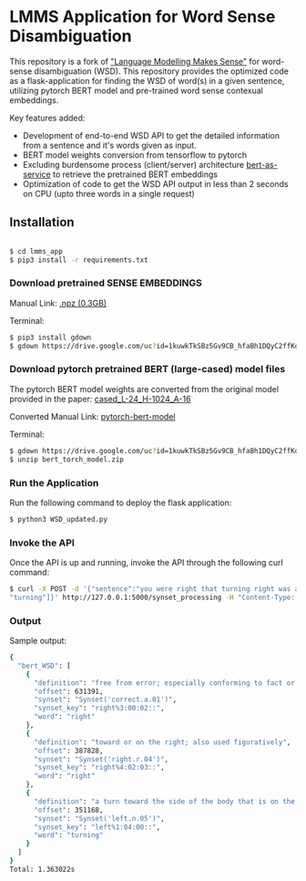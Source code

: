 # LMMS Application for Word Sense Disambiguation

This repository is a fork of ["Language Modelling Makes Sense"](https://github.com/danlou/LMMS) for word-sense disambiguation (WSD). This repository provides the optimized code as a flask-application for finding the WSD of word(s) in a given sentence, utilizing pytorch BERT model and pre-trained word sense contexual embeddings.

Key features added:

- Development of end-to-end WSD API to get the detailed information from a sentence and it's words given as input. 
- BERT model weights conversion from tensorflow to pytorch
- Excluding burdensome process (client/server) architecture [bert-as-service](https://github.com/hanxiao/bert-as-service) to retrieve the pretrained BERT embeddings
- Optimization of code to get the WSD API output in less than 2 seconds on CPU (upto three words in a single request)

## Installation

 ``` bash
 
$ cd lmms_app
$ pip3 install -r requirements.txt
```

### Download pretrained SENSE EMBEDDINGS 

Manual Link: [.npz (0.3GB)](https://drive.google.com/uc?id=1kuwkTkSBz5Gv9CB_hfaBh1DQyC2ffKq0&export=download) 

Terminal:
``` bash
$ pip3 install gdown
$ gdown https://drive.google.com/uc?id=1kuwkTkSBz5Gv9CB_hfaBh1DQyC2ffKq0&export=download 
```

### Download pytorch pretrained BERT (large-cased) model files

The pytorch BERT model weights are converted from the original model provided in the paper: [cased_L-24_H-1024_A-16](https://storage.googleapis.com/bert_models/2018_10_18/cased_L-24_H-1024_A-16.zip)

Converted Manual Link: [pytorch-bert-model](https://drive.google.com/u/0/uc?id=1NQ_3cGw1qWvc7tGwPlRHixzyjRP7lvgd&export=download)

Terminal:
``` bash
$ gdown https://drive.google.com/uc?id=1kuwkTkSBz5Gv9CB_hfaBh1DQyC2ffKq0&export=download
$ unzip bert_torch_model.zip
```

### Run the Application

Run the following command to deploy the flask application:

``` bash
$ python3 WSD_updated.py
```

### Invoke the API

Once the API is up and running, invoke the API through the following curl command:

``` bash
$ curl -X POST -d '{"sentence":"you were right that turning right was a better way", "word": ["right",
"turning"]}' http://127.0.0.1:5000/synset_processing -H "Content-Type: application/json" -w 'Total: %{time_total}s\n'
```

### Output

Sample output:

```bash
{
  "bert_WSD": [
    {
      "definition": "free from error; especially conforming to fact or truth", 
      "offset": 631391, 
      "synset": "Synset('correct.a.01')", 
      "synset_key": "right%3:00:02::", 
      "word": "right"
    }, 
    {
      "definition": "toward or on the right; also used figuratively", 
      "offset": 387828, 
      "synset": "Synset('right.r.04')", 
      "synset_key": "right%4:02:03::", 
      "word": "right"
    }, 
    {
      "definition": "a turn toward the side of the body that is on the north when the person is facing east", 
      "offset": 351168, 
      "synset": "Synset('left.n.05')", 
      "synset_key": "left%1:04:00::", 
      "word": "turning"
    }
  ]
}
Total: 1.363022s
```
